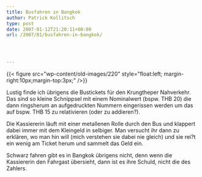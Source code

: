 ```yaml
---
title: Busfahren in Bangkok
author: Patrick Kollitsch
type: post
date: 2007-01-12T21:20:11+00:00
url: /2007/01/busfahren-in-bangkok/




---
```

{{< figure src="wp-content/old-images/220" style="float:left; margin-right:10px;margin-top:3px;" />}}

Lustig finde ich übrigens die Bustickets für den Krungtheper Nahverkehr. Das sind so kleine Schnippsel mit einem Nominalwert (bspw. THB 20) die dann ringsherum an aufgedruckten Nummern eingerissen werden um das auf bspw. THB 15 zu relativieren (oder zu addieren?).

Die Kassiererin läuft mit einer metallenen Rolle durch den Bus und klappert dabei immer mit dem Kleingeld in selbiger. Man versucht ihr dann zu erklären, wo man hin will (mich verstehen sie dabei nie gleich) und sie rei?t ein wenig am Ticket herum und sammelt das Geld ein.

Schwarz fahren gibt es in Bangkok übrigens nicht, denn wenn die Kassiererin den Fahrgast übersieht, dann ist es ihre Schuld, nicht die des Zahlers.
